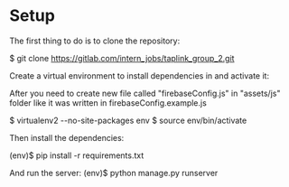 # Setup

The first thing to do is to clone the repository:

$ git clone https://gitlab.com/intern_jobs/taplink_group_2.git

Create a virtual environment to install dependencies in and activate it:

After you need to create new file called "firebaseConfig.js" 
in "assets/js" folder like it was written in firebaseConfig.example.js

$ virtualenv2 --no-site-packages env
$ source env/bin/activate

Then install the dependencies:

(env)$ pip install -r requirements.txt

And run the server:
(env)$ python manage.py runserver
